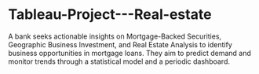 # Tableau-Project---Real-estate
A bank seeks actionable insights on Mortgage-Backed Securities, Geographic Business Investment, and Real Estate Analysis to identify business opportunities in mortgage loans. They aim to predict demand and monitor trends through a statistical model and a periodic dashboard.
